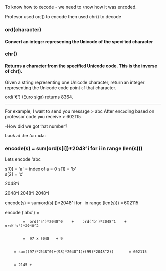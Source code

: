 To know how to decode - we need to know how it was encoded. 

 Profesor used ord() to encode then used chr() to decode
 
### ord(character)
#### Convert an integer represening the Unicode of the specified character

### chr()
#### Returns a character from the specified Unicode code. This is the inverse of chr().

Given a string representing one Unicode character, return an integer representing the Unicode code point of that character. 

ord('€') (Euro sign) returns 8364. 

----------------------------------------------------


For example, I want to send you message > abc 
After encoding based on professor code you receive > 602115

-How did we got that number?

Look at the formula: 

### encode(s) 	= sum(ord(s[i])*2048^i for i in range (len(s))) 



Lets encode 'abc'



s[0] = 'a'  = index of a = 0
s[1] = 'b'	
s[2] = 'c'


2048^i 

2048^i 
2048^i 
2048^i 


encode(s) 	= sum(ord(s[i])*2048^i for i in range (len(s))) 		= 602115


encode ('abc')  	= 

		
			=  ord('a')*2048^0    +    ord('b')*2048^1    +   ord('c')*2048^2 
						
			
			=  97 x 2048   + 9

			
		= sum((97)*2048^0)+(98)*2048^1)+(99)*2048^2)) 		= 602115
	

		= 2145 + 




